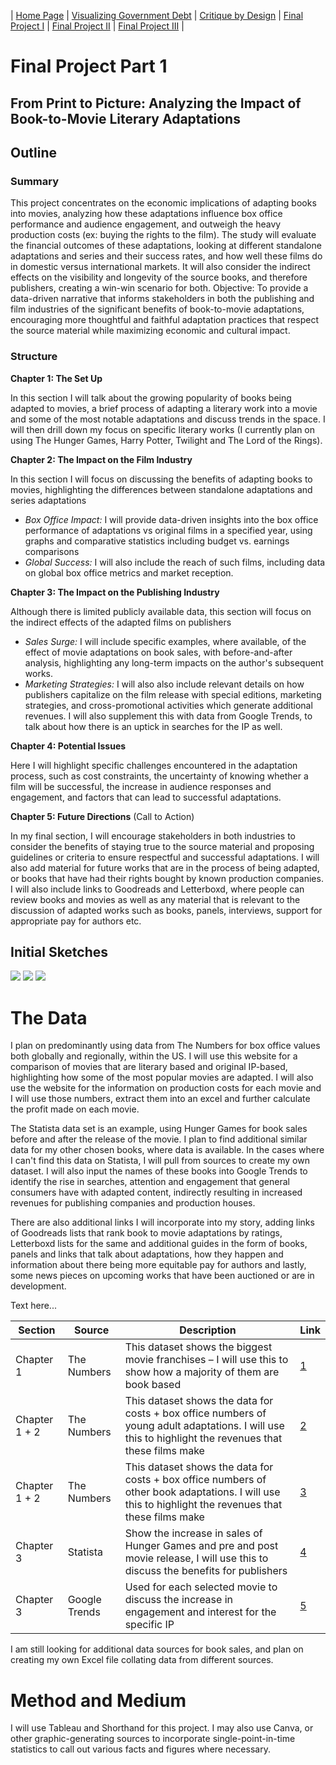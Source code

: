 | [Home Page](https://natashapawar.github.io/dataviz-portfolio/) | [Visualizing Government Debt](https://natashapawar.github.io/dataviz-portfolio/visualizing-government-debt) | [Critique by Design](https://natashapawar.github.io/dataviz-portfolio/critique-by-design) | [Final Project I](https://natashapawar.github.io/dataviz-portfolio/final-project-part-one) | [Final Project II](https://natashapawar.github.io/dataviz-portfolio/final-project-part-two) | [Final Project III](https://natashapawar.github.io/dataviz-portfolio/final-project-part-three) |

# Final Project Part 1

## From Print to Picture: Analyzing the Impact of Book-to-Movie Literary Adaptations

## Outline
### Summary
This project concentrates on the economic implications of adapting books into movies, analyzing how these adaptations influence box office performance and audience engagement, and outweigh the heavy production costs (ex: buying the rights to the film). The study will evaluate the financial outcomes of these adaptations, looking at different standalone adaptations and series and their success rates, and how well these films do in domestic versus international markets. It will also consider the indirect effects on the visibility and longevity of the source books, and therefore publishers, creating a win-win scenario for both.
Objective: To provide a data-driven narrative that informs stakeholders in both the publishing and film industries of the significant benefits of book-to-movie adaptations, encouraging more thoughtful and faithful adaptation practices that respect the source material while maximizing economic and cultural impact.

### Structure 

**Chapter 1: The Set Up**

In this section I will talk about the growing popularity of books being adapted to movies, a brief process of adapting a literary work into a movie and some of the most notable adaptations and discuss trends in the space. I will then drill down my focus on specific literary works (I currently plan on using The Hunger Games, Harry Potter, Twilight and The Lord of the Rings).

**Chapter 2: The Impact on the Film Industry**

In this section I will focus on discussing the benefits of adapting books to movies, highlighting the differences between standalone adaptations and series adaptations
- *Box Office Impact:* I will provide data-driven insights into the box office performance of adaptations vs original films in a specified year, using graphs and comparative statistics including budget vs. earnings comparisons
- *Global Success:* I will also include the reach of such films, including data on global box office metrics and market reception.

**Chapter 3: The Impact on the Publishing Industry**

Although there is limited publicly available data, this section will focus on the indirect effects of the adapted films on publishers
- *Sales Surge:* I will include specific examples, where available, of the effect of movie adaptations on book sales, with before-and-after analysis, highlighting any long-term impacts on the author's subsequent works.
- *Marketing Strategies:* I will also also include relevant details on how publishers capitalize on the film release with special editions, marketing strategies, and cross-promotional activities which generate additional revenues. I will also supplement this with data from Google Trends, to talk about how there is an uptick in searches for the IP as well. 

**Chapter 4: Potential Issues**

Here I will highlight specific challenges encountered in the adaptation process, such as cost constraints, the uncertainty of knowing whether a film will be successful, the increase in audience responses and engagement, and factors that can lead to successful adaptations.

**Chapter 5: Future Directions** (Call to Action)

In my final section, I will encourage stakeholders in both industries to consider the benefits of staying true to the source material and proposing guidelines or criteria to ensure respectful and successful adaptations. I will also add material for future works that are in the process of being adapted, or books that have had their rights bought by known production companies. I will also include links to Goodreads and Letterboxd, where people can review books and movies as well as any material that is relevant to the discussion of adapted works such as books, panels, interviews, support for appropriate pay for authors etc.


## Initial Sketches

<img src="IMG_0115.jpg">
<img src="IMG_0116.jpg">
<img src="IMG_0117.jpg">


# The Data

I plan on predominantly using data from The Numbers for box office values both globally and regionally, within the US. I  will use this website for a comparison of movies that are literary based and original IP-based, highlighting how some of the most popular movies are adapted. I will also use the website for the information on production costs for each movie and I will use those numbers, extract them into an excel and further calculate the profit made on each movie. 

The Statista data set is an example, using Hunger Games for book sales before and after the release of the movie. I plan to find additional similar data for my other chosen books, where data is available. In the cases where I can't find this data on Statista, I will pull from sources to create my own dataset. I will also input the names of these books into Google Trends to identify the rise in searches, attention and engagement that general consumers have with adapted content, indirectly resulting in increased revenues for publishing companies and production houses.

There are also additional links I will incorporate into my story, adding links of Goodreads lists that rank book to movie adaptations by ratings, Letterboxd lists for the same and additional guides in the form of books, panels and links that talk about adaptations, how they happen and information about there being more equitable pay for authors and lastly, some news pieces on upcoming works that have been auctioned or are in development. 

Text here...


| Section     | Source        | Description | Link        |
|-------------|---------------|-------------|-------------|
| Chapter 1     | The Numbers   | This dataset shows the biggest movie franchises – I will use this to show how a majority of them are book based            | [1](https://www.the-numbers.com/movies/franchises)            |
| Chapter 1 + 2 | The Numbers   | This dataset shows the data for costs + box office numbers of young adult adaptations. I will use this to highlight the revenues that these films make            | [2](https://www.the-numbers.com/movies/keyword/Young-Adult-Book-Adaptation)            |
| Chapter 1 + 2 | The Numbers      | This dataset shows the data for costs + box office numbers of other book adaptations. I will use this to highlight the revenues that these films make            | [3](https://www.the-numbers.com/movies/source/Based-on-Fictional-Book-or-Short-Story#tab=year)            |
| Chapter 3   | Statista | Show the increase in sales of Hunger Games and pre and post movie release, I will use this to discuss the benefits for publishers             | [4](https://www-statista-com.us1.proxy.openathens.net/statistics/291353/hunger-games-trilogy-unit-sales/)            |
| Chapter 3   | Google Trends | Used for each selected movie to discuss the increase in engagement and interest for the specific IP             | [5](https://trends.google.com)            |


I am still looking for additional data sources for book sales, and plan on creating my own Excel file collating data from different sources.


# Method and Medium
I will use Tableau and Shorthand for this project. I may also use Canva, or other graphic-generating sources to incorporate single-point-in-time statistics to call out various facts and figures where necessary.
